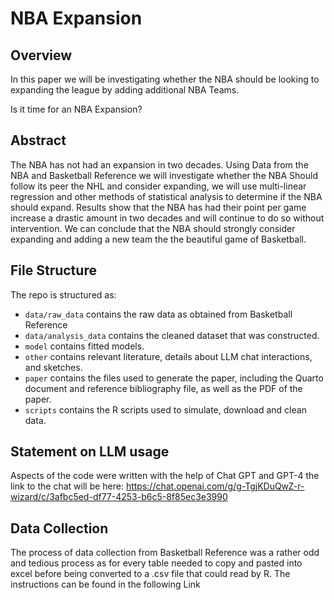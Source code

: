 # NBA Expansion

## Overview

In this paper we will be investigating whether the NBA should be looking to expanding the league by adding additional NBA Teams.

Is it time for an NBA Expansion?

## Abstract

The NBA has not had an expansion in two decades. Using Data from the NBA and Basketball Reference we will investigate whether the NBA Should follow its peer the NHL and consider expanding, we will use multi-linear regression and other methods of statistical analysis to determine if the NBA should expand. Results show that the NBA has had their point per game increase a drastic amount in two decades and will continue to do so without intervention. We can conclude that the NBA should strongly consider expanding and adding a new team the the beautiful game of Basketball.

## File Structure

The repo is structured as:

-   `data/raw_data` contains the raw data as obtained from Basketball Reference
-   `data/analysis_data` contains the cleaned dataset that was constructed.
-   `model` contains fitted models. 
-   `other` contains relevant literature, details about LLM chat interactions, and sketches.
-   `paper` contains the files used to generate the paper, including the Quarto document and reference bibliography file, as well as the PDF of the paper. 
-   `scripts` contains the R scripts used to simulate, download and clean data.


## Statement on LLM usage

Aspects of the code were written with the help of Chat GPT and GPT-4 the link to the chat will be here:
https://chat.openai.com/g/g-TgjKDuQwZ-r-wizard/c/3afbc5ed-df77-4253-b6c5-8f85ec3e3990

## Data Collection

The process of data collection from Basketball Reference was a rather odd and tedious process as for every table needed to copy and pasted into excel before being converted to a .csv file that could read by R. The instructions can be found in the following Link

